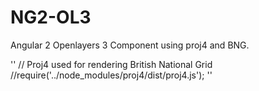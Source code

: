 # NG2-OL3
Angular 2 Openlayers 3 Component using proj4 and BNG.

''
// Proj4 used for rendering British National Grid
//require('../node_modules/proj4/dist/proj4.js');
''
